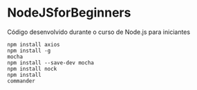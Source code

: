 # NodeJSforBeginners
Código desenvolvido durante o curso de Node.js para iniciantes

<code>npm install axios</code></br>
<code>npm install -g mocha</code></br>
<code>npm install --save-dev mocha</code></br>
<code>npm install nock</code></br>
<code>npm install commander</code></br>